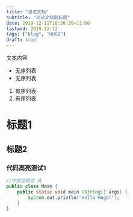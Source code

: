 ```yaml
---
title: "测试文档"
subtitle: "测试文档副标题"
date: 2019-12-11T18:38:39+11:00
lastmod: 2019-12-12
tags: ["blog", "HUGO"]
draft: true
---
```

文本内容
- 无序列表
- 无序列表
<!--more-->

1. 有序列表
1. 有序列表

# 标题1
## 标题2
### 代码高亮测试1
``` java {linenos=inline}
//中文注释测 试
public class Main {
    public static void main (String[] args) {
        System.out.println("Hello Hugo!");
    }
}
```
